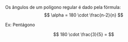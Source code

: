 
Os ângulos de um polígono regular é dado pela fórmula:
$$
\alpha = 180 \cdot \frac{n-2}{n}
$$

Ex: Pentágono

$$
180 \cdot \frac{3}{5} = 
$$